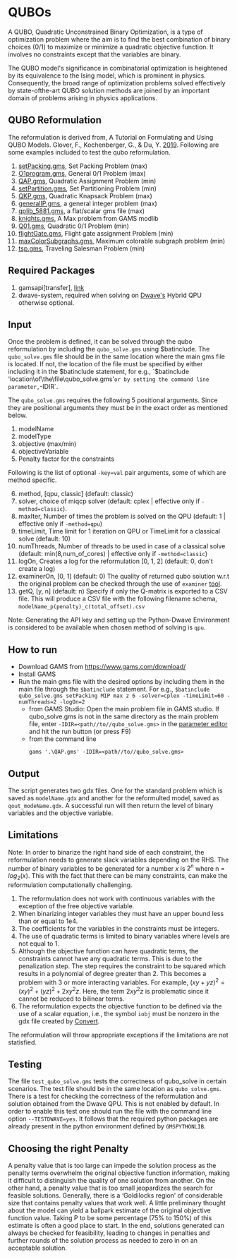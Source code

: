 # QUBOs

A QUBO, Quadratic Unconstrained Binary Optimization, is a type of optimization problem where the aim is to find the best combination of binary choices (0/1) to maximize or minimize a quadratic objective function. It involves no constraints except that the variables are binary.

The QUBO model's significance in combinatorial optimization is heightened by its equivalence to the Ising model, which is prominent in physics. Consequently, the broad range of optimization problems solved effectively by state-ofthe-art QUBO solution methods are joined by an important domain of problems arising in physics applications.

## QUBO Reformulation

The reformulation is derived from, A Tutorial on Formulating and Using QUBO Models. Glover, F., Kochenberger, G., & Du, Y. [2019](https://arxiv.org/abs/1811.11538). Following are some examples included to test the qubo reformulation.

1. [setPacking.gms](./examples/setPacking.gms), Set Packing Problem (max)
2. [O1program.gms](./examples/01program.gms), General 0/1 Problem (max)
3. [QAP.gms](./examples/QAP.gms), Quadratic Assignment Problem (min)
4. [setPartition.gms](./examples/setPartition.gms), Set Partitioning Problem (min)
5. [QKP.gms](./examples/QKP.gms), Quadratic Knapsack Problem (max)
6. [generalIP.gms](./examples/generalIP.gms), a general integer problem (max)
7. [qplib_5881.gms](./examples/qplib_5881.gms), a flat/scalar gms file (max)
8. [knights.gms](./examples/knights.gms), A Max problem from GAMS modlib
9. [Q01.gms](./examples/Q01.gms), Quadratic 0/1 Problem (min)
10. [flightGate.gms](./examples/flightGate.gms), Flight gate assignment Problem (min)
11. [maxColorSubgraphs.gms](./examples/maxColorSubgraph.gms), Maximum colorable subgraph problem (min)
12. [tsp.gms](./examples/tsp.gms), Traveling Salesman Problem (min)


## Required Packages

1. gamsapi[transfer], [link](https://www.gams.com/latest/docs/API_PY_GETTING_STARTED.html#PY_PIP_INSTALL_BDIST)
2. dwave-system, required when solving on [Dwave's](https://docs.ocean.dwavesys.com/projects/system/en/latest/installation.html) Hybrid QPU otherwise optional.

## Input

Once the problem is defined, it can be solved through the qubo reformulation by including the `qubo_solve.gms` using $batinclude.
The `qubo_solve.gms` file should be in the same location where the main gms file is located. If not, the location of the file must be specified by either including it in the $batinclude statement, for e.g., `$batinclude 'location\of\the\file\qubo_solve.gms'` or by setting the command line parameter, `-IDIR`.

The `qubo_solve.gms` requires the following 5 positional arguments. Since they are positional arguments they must be in the exact order as mentioned below.

1. modelName
2. modelType
3. objective (max/min)
4. objectiveVariable
5. Penalty factor for the constraints

Following is the list of optional `-key=val` pair arguments, some of which are method specific.

6. method, [qpu, classic] (default: classic)
7. solver, choice of miqcp solver (default: cplex | effective only if `-method=classic`).
8. maxIter, Number of times the problem is solved on the QPU (default: 1 | effective only if `-method=qpu`)
9. timeLimit, Time limit for 1 iteration on QPU or TimeLimit for a classical solve (default: 10)
10. numThreads, Number of threads to be used in case of a classical solve (default: min(8,num_of_cores) | effective only if `-method=classic`)
11. logOn, Creates a log for the reformulation [0, 1, 2] (default: 0, don't create a log)
12. examinerOn, [0, 1] (default: 0) The quality of returned qubo solution w.r.t the original problem can be checked through the use of `examiner` [tool](https://www.gams.com/latest/docs/S_EXAMINER.html).
13. getQ, [y, n] (default: n) Specify if only the Q-matrix is exported to a CSV file. This will produce a CSV file with the following filename schema, `modelName_p(penalty)_c(total_offset).csv`

Note: Generating the API key and setting up the Python-Dwave Environment is considered to be available when chosen method of solving is `qpu`.

## How to run

- Download GAMS from https://www.gams.com/download/
- Install GAMS
- Run the main gms file with the desired options by including them in the main file through the `$batinclude` statement. For e.g., `$batinclude qubo_solve.gms setPacking MIP max z 6 -solver=cplex -timeLimit=60 -numThreads=2 -logOn=2`
  - from GAMS Studio: Open the main problem file in GAMS studio. If qubo_solve.gms is not in the same directory as the main problem file, enter `-IDIR=<path//to//qubo_solve.gms>` in the [parameter editor](https://www.gams.com/latest/docs/T_STUDIO.html#STUDIO_TOOLBAR) and hit the run button (or press F9)
  - from the command line
    ```
    gams '.\QAP.gms' -IDIR=<path//to//qubo_solve.gms>
    ```

## Output

The script generates two gdx files. One for the standard problem which is saved as `modelName.gdx` and another for the reformulted model, saved as `qout_modeName.gdx`. A successful run will then return the level of binary variables and the objective variable.

## Limitations

Note: In order to binarize the right hand side of each constraint, the reformulation needs to generate slack variables depending on the RHS. The number of binary variables to be generated for a number $x$ is $2^n$ where n = $log_2(x)$. This with the fact that there can be many constraints, can make the reformulation computationally challenging.

1. The reformulation does not work with continuous variables with the exception of the free objective variable.
2. When binarizing integer variables they must have an upper bound less than or equal to 1e4.
3. The coefficients for the variables in the constraints must be integers.
4. The use of quadratic terms is limited to binary variables where levels are not equal to 1.
5. Although the objective function can have quadratic terms, the constraints cannot have any quadratic terms. This is due to the penalization step. The step requires the constraint to be squared which results in a polynomial of degree greater than 2. This becomes a problem with 3 or more interacting variables. For example, $(xy + yz)^2 = (xy)^2 + (yz)^2 + 2xy^2z$. Here, the term $2xy^2z$ is problematic since it cannot be reduced to bilinear terms.
6. The reformulation expects the objective function to be defined via the use of a scalar equation, i.e., the symbol `iobj` must be nonzero in the gdx file created by [Convert](https://www.gams.com/latest/docs/S_CONVERT.html).

The reformulation will throw appropriate exceptions if the limitations are not statisfied.

## Testing

The file `test_qubo_solve.gms` tests the correctness of qubo_solve in certain scenarios. The test file should be in the same location as `qubo_solve.gms`. There is a test for checking the correctness of the reformulation and solution obtained from the Dwave QPU. This is not enabled by default. In order to enable this test one should run the file with the command line option `--TESTDWAVE=yes`. It follows that the required python packages are already present in the python environment defined by `GMSPYTHONLIB`.

## Choosing the right Penalty

A penalty value that is too large can impede the solution process as the penalty terms overwhelm the original objective function information, making it difficult to distinguish the quality of one solution from another. On the other hand, a penalty value that is too small jeopardizes the search for feasible solutions. Generally, there is a ‘Goldilocks region’ of considerable size that contains penalty values that work well. A little preliminary thought about the model can yield a ballpark estimate of the original objective function value. Taking P to be some percentage (75% to 150%) of this estimate is often a good place to start. In the end, solutions generated can always be checked for feasibility, leading to changes in penalties and further rounds of the solution process as needed to zero in on an acceptable solution.